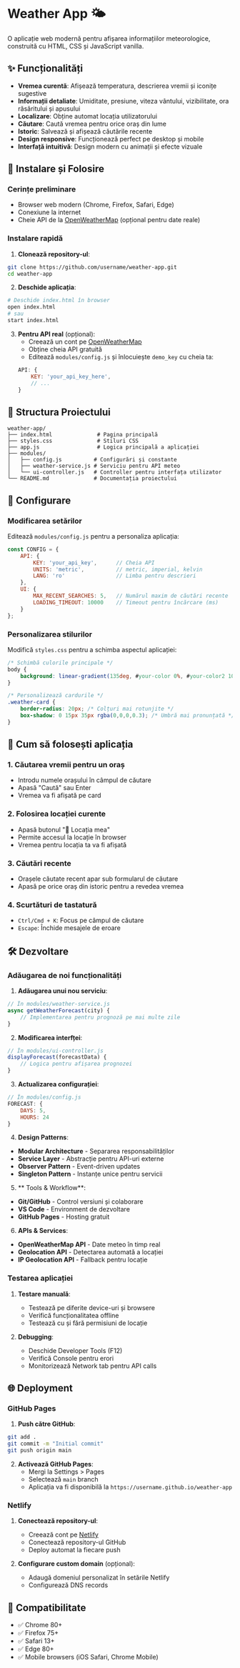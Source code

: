 # Weather App 🌤️

O aplicație web modernă pentru afișarea informațiilor meteorologice, construită cu HTML, CSS și JavaScript vanilla.

## ✨ Funcționalități

- **Vremea curentă**: Afișează temperatura, descrierea vremii și iconițe sugestive
- **Informații detaliate**: Umiditate, presiune, viteza vântului, vizibilitate, ora răsăritului și apusului
- **Localizare**: Obține automat locația utilizatorului
- **Căutare**: Caută vremea pentru orice oraș din lume
- **Istoric**: Salvează și afișează căutările recente
- **Design responsive**: Funcționează perfect pe desktop și mobile
- **Interfață intuitivă**: Design modern cu animații și efecte vizuale

## 🚀 Instalare și Folosire

### Cerințe preliminare
- Browser web modern (Chrome, Firefox, Safari, Edge)
- Conexiune la internet
- Cheie API de la [OpenWeatherMap](https://openweathermap.org/api) (opțional pentru date reale)

### Instalare rapidă

1. **Clonează repository-ul**:
```bash
git clone https://github.com/username/weather-app.git
cd weather-app
```

2. **Deschide aplicația**:
```bash
# Deschide index.html în browser
open index.html
# sau
start index.html
```

3. **Pentru API real** (opțional):
   - Creează un cont pe [OpenWeatherMap](https://openweathermap.org/api)
   - Obține cheia API gratuită
   - Editează `modules/config.js` și înlocuiește `demo_key` cu cheia ta:
   ```javascript
   API: {
       KEY: 'your_api_key_here',
       // ...
   }
   ```

## 📁 Structura Proiectului

```
weather-app/
├── index.html              # Pagina principală
├── styles.css              # Stiluri CSS
├── app.js                  # Logica principală a aplicației
├── modules/
│   ├── config.js          # Configurări și constante
│   ├── weather-service.js # Serviciu pentru API meteo
│   └── ui-controller.js   # Controller pentru interfața utilizator
└── README.md              # Documentația proiectului
```

## 🔧 Configurare

### Modificarea setărilor

Editează `modules/config.js` pentru a personaliza aplicația:

```javascript
const CONFIG = {
    API: {
        KEY: 'your_api_key',      // Cheia API
        UNITS: 'metric',          // metric, imperial, kelvin
        LANG: 'ro'                // Limba pentru descrieri
    },
    UI: {
        MAX_RECENT_SEARCHES: 5,   // Numărul maxim de căutări recente
        LOADING_TIMEOUT: 10000    // Timeout pentru încărcare (ms)
    }
};
```

### Personalizarea stilurilor

Modifică `styles.css` pentru a schimba aspectul aplicației:

```css
/* Schimbă culorile principale */
body {
    background: linear-gradient(135deg, #your-color 0%, #your-color2 100%);
}

/* Personalizează cardurile */
.weather-card {
    border-radius: 20px; /* Colțuri mai rotunjite */
    box-shadow: 0 15px 35px rgba(0,0,0,0.3); /* Umbră mai pronunțată */
}
```

## 🎯 Cum să folosești aplicația

### 1. Căutarea vremii pentru un oraș
- Introdu numele orașului în câmpul de căutare
- Apasă "Caută" sau Enter
- Vremea va fi afișată pe card

### 2. Folosirea locației curente
- Apasă butonul "📍 Locația mea"
- Permite accesul la locație în browser
- Vremea pentru locația ta va fi afișată

### 3. Căutări recente
- Orașele căutate recent apar sub formularul de căutare
- Apasă pe orice oraș din istoric pentru a revedea vremea

### 4. Scurtături de tastatură
- `Ctrl/Cmd + K`: Focus pe câmpul de căutare
- `Escape`: Închide mesajele de eroare

## 🛠️ Dezvoltare

### Adăugarea de noi funcționalități

1. **Adăugarea unui nou serviciu**:
```javascript
// În modules/weather-service.js
async getWeatherForecast(city) {
    // Implementarea pentru prognoză pe mai multe zile
}
```

2. **Modificarea interfței**:
```javascript
// În modules/ui-controller.js
displayForecast(forecastData) {
    // Logica pentru afișarea prognozei
}
```

3. **Actualizarea configurației**:
```javascript
// În modules/config.js
FORECAST: {
    DAYS: 5,
    HOURS: 24
}
```
4. **Design Patterns**:

- **Modular Architecture** - Separarea responsabilităților
- **Service Layer** - Abstracție pentru API-uri externe
- **Observer Pattern** - Event-driven updates
- **Singleton Pattern** - Instanțe unice pentru servicii

5. ** Tools & Workflow**:

- **Git/GitHub** - Control versiuni și colaborare
- **VS Code** - Environment de dezvoltare
- **GitHub Pages** - Hosting gratuit

6. **APIs & Services**:

- **OpenWeatherMap API** - Date meteo în timp real
- **Geolocation API** - Detectarea automată a locației
- **IP Geolocation API** - Fallback pentru locație


### Testarea aplicației

1. **Testare manuală**:
   - Testează pe diferite device-uri și browsere
   - Verifică funcționalitatea offline
   - Testează cu și fără permisiuni de locație

2. **Debugging**:
   - Deschide Developer Tools (F12)
   - Verifică Console pentru erori
   - Monitorizează Network tab pentru API calls

## 🌐 Deployment

### GitHub Pages

1. **Push către GitHub**:
```bash
git add .
git commit -m "Initial commit"
git push origin main
```

2. **Activează GitHub Pages**:
   - Mergi la Settings > Pages
   - Selectează `main` branch
   - Aplicația va fi disponibilă la `https://username.github.io/weather-app`

### Netlify

1. **Conectează repository-ul**:
   - Creează cont pe [Netlify](https://netlify.com)
   - Conectează repository-ul GitHub
   - Deploy automat la fiecare push

2. **Configurare custom domain** (opțional):
   - Adaugă domeniul personalizat în setările Netlify
   - Configurează DNS records

## 📱 Compatibilitate

- ✅ Chrome 80+
- ✅ Firefox 75+
- ✅ Safari 13+
- ✅ Edge 80+
- ✅ Mobile browsers (iOS Safari, Chrome Mobile)

##